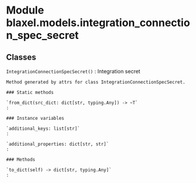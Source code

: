 Module blaxel.models.integration_connection_spec_secret
=======================================================

Classes
-------

`IntegrationConnectionSpecSecret()`
:   Integration secret
    
    Method generated by attrs for class IntegrationConnectionSpecSecret.

    ### Static methods

    `from_dict(src_dict: dict[str, typing.Any]) ‑> ~T`
    :

    ### Instance variables

    `additional_keys: list[str]`
    :

    `additional_properties: dict[str, str]`
    :

    ### Methods

    `to_dict(self) ‑> dict[str, typing.Any]`
    :